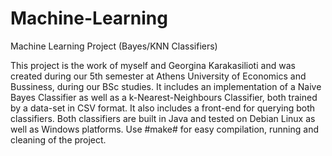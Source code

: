 # Machine-Learning
Machine Learning Project (Bayes/KNN Classifiers)

This project is the work of myself and Georgina Karakasilioti and was created during our 5th semester at Athens University of Economics and Bussiness, during our BSc studies. It includes an implementation of a Naive Bayes Classifier as well as a k-Nearest-Neighbours Classifier, both trained by a data-set in CSV format. It also includes a front-end for querying both classifiers. Both classifiers are built in Java and tested on Debian Linux as well as Windows platforms. Use #make# for easy compilation, running and cleaning of the project. 
